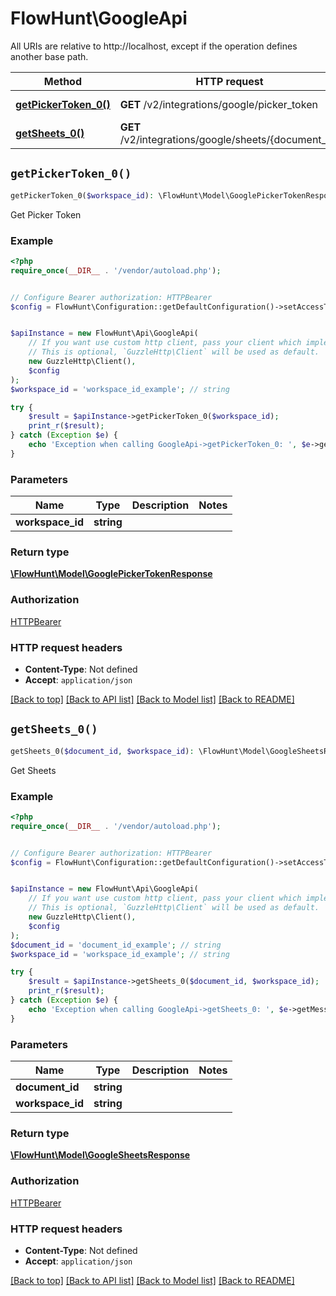 # FlowHunt\GoogleApi

All URIs are relative to http://localhost, except if the operation defines another base path.

| Method | HTTP request | Description |
| ------------- | ------------- | ------------- |
| [**getPickerToken_0()**](GoogleApi.md#getPickerToken_0) | **GET** /v2/integrations/google/picker_token | Get Picker Token |
| [**getSheets_0()**](GoogleApi.md#getSheets_0) | **GET** /v2/integrations/google/sheets/{document_id} | Get Sheets |


## `getPickerToken_0()`

```php
getPickerToken_0($workspace_id): \FlowHunt\Model\GooglePickerTokenResponse
```

Get Picker Token

### Example

```php
<?php
require_once(__DIR__ . '/vendor/autoload.php');


// Configure Bearer authorization: HTTPBearer
$config = FlowHunt\Configuration::getDefaultConfiguration()->setAccessToken('YOUR_ACCESS_TOKEN');


$apiInstance = new FlowHunt\Api\GoogleApi(
    // If you want use custom http client, pass your client which implements `GuzzleHttp\ClientInterface`.
    // This is optional, `GuzzleHttp\Client` will be used as default.
    new GuzzleHttp\Client(),
    $config
);
$workspace_id = 'workspace_id_example'; // string

try {
    $result = $apiInstance->getPickerToken_0($workspace_id);
    print_r($result);
} catch (Exception $e) {
    echo 'Exception when calling GoogleApi->getPickerToken_0: ', $e->getMessage(), PHP_EOL;
}
```

### Parameters

| Name | Type | Description  | Notes |
| ------------- | ------------- | ------------- | ------------- |
| **workspace_id** | **string**|  | |

### Return type

[**\FlowHunt\Model\GooglePickerTokenResponse**](../Model/GooglePickerTokenResponse.md)

### Authorization

[HTTPBearer](../../README.md#HTTPBearer)

### HTTP request headers

- **Content-Type**: Not defined
- **Accept**: `application/json`

[[Back to top]](#) [[Back to API list]](../../README.md#endpoints)
[[Back to Model list]](../../README.md#models)
[[Back to README]](../../README.md)

## `getSheets_0()`

```php
getSheets_0($document_id, $workspace_id): \FlowHunt\Model\GoogleSheetsResponse
```

Get Sheets

### Example

```php
<?php
require_once(__DIR__ . '/vendor/autoload.php');


// Configure Bearer authorization: HTTPBearer
$config = FlowHunt\Configuration::getDefaultConfiguration()->setAccessToken('YOUR_ACCESS_TOKEN');


$apiInstance = new FlowHunt\Api\GoogleApi(
    // If you want use custom http client, pass your client which implements `GuzzleHttp\ClientInterface`.
    // This is optional, `GuzzleHttp\Client` will be used as default.
    new GuzzleHttp\Client(),
    $config
);
$document_id = 'document_id_example'; // string
$workspace_id = 'workspace_id_example'; // string

try {
    $result = $apiInstance->getSheets_0($document_id, $workspace_id);
    print_r($result);
} catch (Exception $e) {
    echo 'Exception when calling GoogleApi->getSheets_0: ', $e->getMessage(), PHP_EOL;
}
```

### Parameters

| Name | Type | Description  | Notes |
| ------------- | ------------- | ------------- | ------------- |
| **document_id** | **string**|  | |
| **workspace_id** | **string**|  | |

### Return type

[**\FlowHunt\Model\GoogleSheetsResponse**](../Model/GoogleSheetsResponse.md)

### Authorization

[HTTPBearer](../../README.md#HTTPBearer)

### HTTP request headers

- **Content-Type**: Not defined
- **Accept**: `application/json`

[[Back to top]](#) [[Back to API list]](../../README.md#endpoints)
[[Back to Model list]](../../README.md#models)
[[Back to README]](../../README.md)

